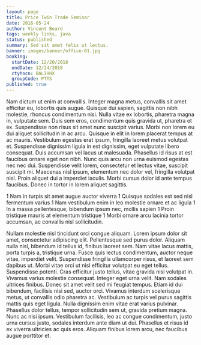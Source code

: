 ```yaml
---
layout: page
title: Price Twin Trade Seminar
date: 2016-05-24
author: Vincent Beard
tags: weekly links, java
status: published
summary: Sed sit amet felis ut lectus.
banner: images/banner/office-01.jpg
booking:
  startDate: 12/20/2018
  endDate: 12/24/2018
  ctyhocn: BALIHHX
  groupCode: PTTS
published: true
---
```

Nam dictum ut enim at convallis. Integer magna metus, convallis sit amet efficitur eu, lobortis quis augue. Quisque dui sapien, sagittis non nibh molestie, rhoncus condimentum nisi. Nulla vitae ex lobortis, pharetra magna in, vulputate sem. Duis sem eros, condimentum quis gravida ut, pharetra et ex. Suspendisse non risus sit amet nunc suscipit varius. Morbi non lorem eu dui aliquet sollicitudin in ac arcu. Quisque in elit in lorem placerat tempus at ac mauris.
Vestibulum egestas erat ipsum, fringilla laoreet metus volutpat et. Suspendisse dignissim ligula in est dignissim, eget vulputate libero consequat. Duis accumsan vel lacus ut malesuada. Phasellus id risus at est faucibus ornare eget non nibh. Nunc quis arcu non urna euismod egestas nec nec dui. Suspendisse velit lorem, consectetur et lectus vitae, suscipit suscipit mi. Maecenas nisl ipsum, elementum nec dolor vel, fringilla volutpat nisl. Proin aliquet dui a imperdiet iaculis. Morbi cursus dolor id ante tempus faucibus. Donec in tortor in lorem aliquet sagittis.

1 Nam in turpis sit amet augue auctor viverra
1 Quisque sodales est sed nisl fermentum varius
1 Nam vestibulum enim in leo molestie ornare et ac ligula
1 In a massa pellentesque, bibendum ipsum nec, mollis sapien
1 Proin tristique mauris at elementum tristique
1 Morbi ornare arcu lacinia tortor accumsan, ac convallis nisl sollicitudin.

Nullam molestie nisl tincidunt orci congue aliquam. Lorem ipsum dolor sit amet, consectetur adipiscing elit. Pellentesque sed purus dolor. Aliquam nulla nisl, bibendum id tellus id, finibus laoreet sem. Nam vitae lacus mattis, porta turpis a, tristique urna. Fusce quis lectus condimentum, auctor neque vitae, imperdiet velit. Suspendisse fringilla ullamcorper risus, et laoreet sem dapibus ut. Morbi vitae orci ut nisl efficitur volutpat eu eget tellus. Suspendisse potenti. Cras efficitur justo tellus, vitae gravida nisi volutpat in. Vivamus varius molestie consequat. Integer eget urna velit. Nam sodales ultrices finibus.
Donec sit amet velit sed mi feugiat tempus. Etiam id dui bibendum, facilisis nisi sed, auctor orci. Vivamus interdum scelerisque metus, ut convallis odio pharetra ac. Vestibulum ac turpis vel purus sagittis mattis quis eget ligula. Nulla dignissim enim vitae erat varius pulvinar. Phasellus dolor tellus, tempor sollicitudin sem ut, gravida pretium magna. Nunc ac nisi ipsum. Vestibulum facilisis, leo ac congue condimentum, justo urna cursus justo, sodales interdum ante diam ut dui. Phasellus et risus id ex viverra ultricies ac quis eros. Aliquam finibus lorem arcu, nec faucibus augue porttitor et.
